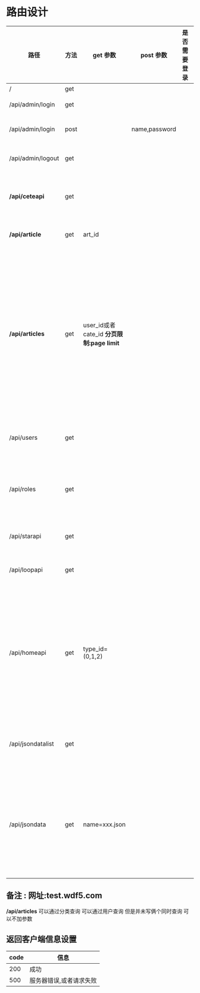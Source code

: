 # 路由设计

| 路径              | 方法 | get 参数                                     | post 参数     | 是否需要登录 | 备注                                                         |
| ----------------- | ---- | -------------------------------------------- | ------------- | ------------ | ------------------------------------------------------------ |
| /                 | get  |                                              |               |              | 首页                                                         |
| /api/admin/login  | get  |                                              |               |              | 注册页面                                                     |
| /api/admin/login  | post |                                              | name,password |              | 提交登录数据                                                 |
| /api/admin/logout | get  |                                              |               |              | 处理退出请求                                                 |
| **/api/ceteapi**  | get  |                                              |               |              | 文章分类接口 三级分类                                        |
| **/api/article**  | get  | art_id                                       |               |              | 文章详情接口                                                 |
| **/api/articles** | get  | user_id或者cate_id   **分页限制:page limit** |               |              | 文章列表(单用户,单分类)  **page第几页  limit每页显示个数(不加默认为第一页,限制条数为5)** |
| /api/users        | get  |                                              |               |              | 用户信息(后台专用)                                           |
| /api/roles        | get  |                                              |               |              | 用户身份分类 用于修改(后台专用)                              |
| /api/starapi      | get  |                                              |               |              | 明星用户接口                                                 |
| /api/loopapi      | get  |                                              |               |              | 首页轮播图接口                                               |
| /api/homeapi      | get  | type_id=(0,1,2)                              |               |              | 首页相关接口 0是特色 1是学生培养成果,2是毕业学生培养         |
| /api/jsondatalist | get  |                                              |               |              | 获取json文件列表 id+文件名                                   |
| /api/jsondata     | get  | name=xxx.json                                |               |              | 获取json文件内容 请注意是json文件名 后缀也得加上             |

## 备注 : 网址:test.wdf5.com

**/api/articles** 可以通过分类查询  可以通过用户查询  但是并未写俩个同时查询  可以不加参数

## 返回客户端信息设置



| code | 信息                    |
| ---- | ----------------------- |
| 200  | 成功                    |
| 500  | 服务器错误,或者请求失败 |

